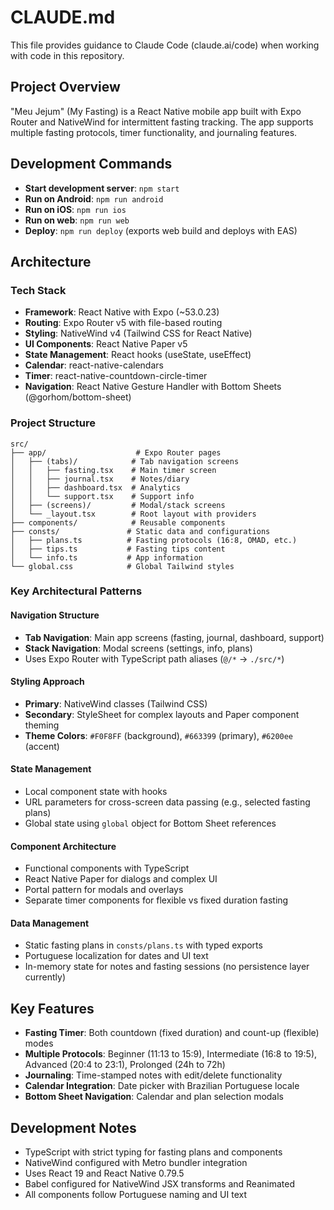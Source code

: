 # CLAUDE.md

This file provides guidance to Claude Code (claude.ai/code) when working with code in this repository.

## Project Overview

"Meu Jejum" (My Fasting) is a React Native mobile app built with Expo Router and NativeWind for intermittent fasting tracking. The app supports multiple fasting protocols, timer functionality, and journaling features.

## Development Commands

- **Start development server**: `npm start`
- **Run on Android**: `npm run android`
- **Run on iOS**: `npm run ios`
- **Run on web**: `npm run web`
- **Deploy**: `npm run deploy` (exports web build and deploys with EAS)

## Architecture

### Tech Stack
- **Framework**: React Native with Expo (~53.0.23)
- **Routing**: Expo Router v5 with file-based routing
- **Styling**: NativeWind v4 (Tailwind CSS for React Native)
- **UI Components**: React Native Paper v5
- **State Management**: React hooks (useState, useEffect)
- **Calendar**: react-native-calendars
- **Timer**: react-native-countdown-circle-timer
- **Navigation**: React Native Gesture Handler with Bottom Sheets (@gorhom/bottom-sheet)

### Project Structure
```
src/
├── app/                    # Expo Router pages
│   ├── (tabs)/            # Tab navigation screens
│   │   ├── fasting.tsx    # Main timer screen
│   │   ├── journal.tsx    # Notes/diary
│   │   ├── dashboard.tsx  # Analytics
│   │   └── support.tsx    # Support info
│   ├── (screens)/         # Modal/stack screens
│   └── _layout.tsx        # Root layout with providers
├── components/            # Reusable components
├── consts/               # Static data and configurations
│   ├── plans.ts          # Fasting protocols (16:8, OMAD, etc.)
│   ├── tips.ts           # Fasting tips content
│   └── info.ts           # App information
└── global.css            # Global Tailwind styles
```

### Key Architectural Patterns

#### Navigation Structure
- **Tab Navigation**: Main app screens (fasting, journal, dashboard, support)
- **Stack Navigation**: Modal screens (settings, info, plans)
- Uses Expo Router with TypeScript path aliases (`@/*` → `./src/*`)

#### Styling Approach
- **Primary**: NativeWind classes (Tailwind CSS)
- **Secondary**: StyleSheet for complex layouts and Paper component theming
- **Theme Colors**: `#F0F8FF` (background), `#663399` (primary), `#6200ee` (accent)

#### State Management
- Local component state with hooks
- URL parameters for cross-screen data passing (e.g., selected fasting plans)
- Global state using `global` object for Bottom Sheet references

#### Component Architecture
- Functional components with TypeScript
- React Native Paper for dialogs and complex UI
- Portal pattern for modals and overlays
- Separate timer components for flexible vs fixed duration fasting

#### Data Management
- Static fasting plans in `consts/plans.ts` with typed exports
- Portuguese localization for dates and UI text
- In-memory state for notes and fasting sessions (no persistence layer currently)

## Key Features

- **Fasting Timer**: Both countdown (fixed duration) and count-up (flexible) modes
- **Multiple Protocols**: Beginner (11:13 to 15:9), Intermediate (16:8 to 19:5), Advanced (20:4 to 23:1), Prolonged (24h to 72h)
- **Journaling**: Time-stamped notes with edit/delete functionality
- **Calendar Integration**: Date picker with Brazilian Portuguese locale
- **Bottom Sheet Navigation**: Calendar and plan selection modals

## Development Notes

- TypeScript with strict typing for fasting plans and components
- NativeWind configured with Metro bundler integration
- Uses React 19 and React Native 0.79.5
- Babel configured for NativeWind JSX transforms and Reanimated
- All components follow Portuguese naming and UI text